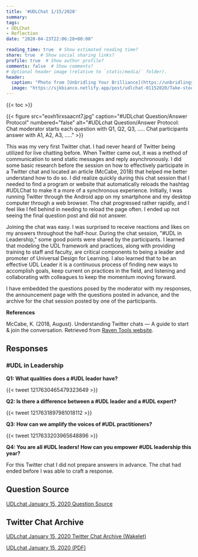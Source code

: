 ```yaml
---
title: '#UDLChat 1/15/2020'
summary: 
tags:
- UDLChat
- Reflection
date: "2020-04-23T22:06:28+00:00"

reading_time: true  # Show estimated reading time?
share: true  # Show social sharing links?
profile: true  # Show author profile?
comments: false  # Show comments?
# Optional header image (relative to `static/media/` folder).
header:
  caption: "Photo from [Unbridling Your Brilliance](https://unbridlingyourbrilliance.com/are-you-a-born-leader-take-stock-of-your-skills-now/)"
  image: "https://sjkbianco.netlify.app/post/udlchat-01152020/Take-stock-of-your-leadership-skills-.jpg"
---
```


{{< toc >}}

{{< figure src="eoxh1irxsaacnt7.jpg" caption="#UDLchat Question/Answer Protocol" numbered="false" alt="#UDLchat Question/Answer Protocol: Chat moderator starts each question with Q1, Q2, Q3, ..... Chat participants answer with A1, A2, A3, ....." >}}

This was my very first Twitter chat. I had never heard of Twitter being utilized for live chatting before. When Twitter came out, it was a method of communication to send static messages and reply asynchronously. I did some basic research before the session on how to effectively participate in a Twitter chat and located an article (McCabe, 2018) that helped me better understand how to do so. I did realize quickly during this chat session that I needed to find a program or website that automatically reloads the hashtag #UDLChat to make it a more of a synchronous experience. Initially, I was running Twitter through the Android app on my smartphone and my desktop computer through a web browser. The chat progressed rather rapidly, and I feel like I fell behind in needing to reload the page often. I ended up not seeing the final question post and did not answer.

Joining the chat was easy. I was surprised to receive reactions and likes on my answers throughout the half-hour. During the chat session, "#UDL in Leadership," some good points were shared by the participants. I learned that modeling the UDL framework and practices, along with providing training to staff and faculty, are critical components to being a leader and promoter of Universal Design for Learning. I also learned that to be an effective UDL Leader it is a continuous process of finding new ways to accomplish goals, keep current on practices in the field, and listening and collaborating with colleagues to keep the momentum moving forward.

I have embedded the questions posed by the moderator with my responses, the announcement page with the questions posted in advance, and the archive for the chat session posted by one of the participants.

**References**

McCabe, K. (2018, August). Understanding Twitter chats — A guide to start & join the conversation. Retrieved from [Raven Tools website](https://raventools.com/blog/understanding-twitter-chats/).

## Responses

### #UDL in Leadership

**Q1: What qualities does a #UDL leader have?**

{{< tweet 1217630465479323649 >}}

**Q2: Is there a difference between a #UDL leader and a #UDL expert?**

{{< tweet 1217631897981018112 >}}

**Q3: How can we amplify the voices of #UDL practitioners?**

{{< tweet 1217633203965648896 >}}

**Q4: You are all #UDL leaders! How can you empower #UDL leadership this year?**

For this Twitter chat I did not prepare answers in advance. The chat had ended before I was able to craft a response.

## Question Source

[UDLchat January 15, 2020 Question Source](https://www.smore.com/e0jfw)

## Twitter Chat Archive

[UDLchat January 15, 2020 Twitter Chat Archive (Wakelet)](https://wakelet.com/wake/2e4aeb69-b9d9-4917-84ce-ae3d270f70fa)

[UDLchat January 15, 2020 (PDF)](https://sjkbianco.netlify.app/post/udlchat-01152020/UDLchat%20January%2015%2C%202020.pdf)
